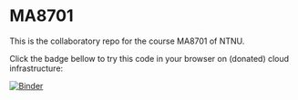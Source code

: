 # MA8701
This is the collaboratory repo for the course MA8701 of NTNU.

Click the badge bellow to try this code in your browser on (donated) cloud infrastructure:

[![Binder](https://mybinder.org/badge_logo.svg)](https://mybinder.org/v2/gh/sroet/MA8701/HEAD)
